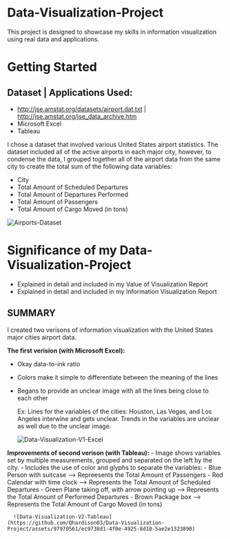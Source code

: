 # Data-Visualization-Project

This project is designed to showcase my skills in information visualization using real data and applications. 

# Getting Started
  ## Dataset | Applications Used:
   - http://jse.amstat.org/datasets/airport.dat.txt | http://jse.amstat.org/jse_data_archive.htm
   - Microsoft Excel
   - Tableau

I chose a dataset that involved various United States airport statistics. The dataset included all of the active airports in each major city, however, to condense the data, I grouped together all of the airport data from the same city to create the total sum of the following data variables: 

  - City
  - Total Amount of Scheduled Departures
  - Total Amount of Departures Performed
  - Total Amount of Passengers
  - Total Amount of Cargo Moved (in tons)

![Airports-Dataset](https://github.com/Qhardison03/Data-Visualization-Project/assets/97970561/cc8fcc64-2857-4167-9170-5fbde5647d2a)

# Significance of my Data-Visualization-Project
 - Explained in detail and included in my Value of Visualization Report
 - Explained in detail and included in my Information Visualization Report

  ## SUMMARY 
I created two verisons of information visualization with the United States major cities airport data. 

  **The first verision (with Microsoft Excel):** 
   - Okay data-to-ink ratio
   - Colors make it simple to differentiate between the meaning of the lines
   - Begans to provide an unclear image with all the lines being close to each other
     
       Ex: Lines for the variables of the cities: Houston, Las Vegas, and Los Angeles interwine and gets unclear. Trends in the variables are unclear as well due to the unclear image.
     
     ![Data-Visualization-V1-Excel](https://github.com/Qhardison03/Data-Visualization-Project/assets/97970561/49373936-5be4-4db6-b38b-a58c2406f7fd)

  **Improvements of second verison (with Tableau):** 
    - Image shows variables set by multiple measurements, grouped and separated on the left by the city.
    - Includes the use of color and glyphs to separate the variables:
      - Blue Person with suitcase --> Repreesents the Total Amount of Passengers 
      - Red Calendar with time clock --> Represents the Total Amount of Scheduled Departures 
      - Green Plane taking off, with arrow pointing up --> Represents the Total Amount of Performed Departures
      - Brown Package box --> Represents the Total Amount of Cargo Moved (in tons) 

      ![Data-Visualization-V2-Tableau](https://github.com/Qhardison03/Data-Visualization-Project/assets/97970561/ec9738d1-4f0e-4925-8d10-5ae2e1323890)
